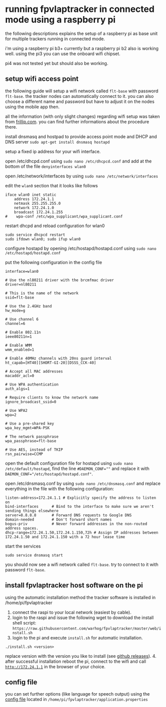 # running fpvlaptracker in connected mode using a raspberry pi

the following descriptions explains the setup of a raspberry pi as base unit for multiple trackers running in connected mode.

i'm using a raspberry pi b3+ currently but a raspberry pi b2 also is working well. using the pi3 you can use the onboard wifi chipset.

pi4 was not tested yet but should also be working.

## setup wifi access point
the following guide will setup a wifi network called `flt-base` with password `flt-base`. the tracker nodes can automatically connect to it. you can also choose a different name and password but have to adjust it on the nodes using the mobile app then.

all the information (with only slight changes) regarding wifi setup was taken from [frillip.com](https://frillip.com/using-your-raspberry-pi-3-as-a-wifi-access-point-with-hostapd/). you can find further informations about the procedure there.

install dnsmasq and hostpad to provide access point mode and DHCP and DNS server
`sudo apt-get install dnsmasq hostapd`

setup a fixed ip address for your wifi interface.

open /etc/dhcpd.conf using `sudo nano /etc/dhcpcd.conf` and add at the bottom of the file `denyinterfaces wlan0`

open /etc/network/interfaces by using `sudo nano /etc/network/interfaces`

edit the `wlan0` section that it looks like follows
```allow-hotplug wlan0
iface wlan0 inet static
    address 172.24.1.1
    netmask 255.255.255.0
    network 172.24.1.0
    broadcast 172.24.1.255
#    wpa-conf /etc/wpa_supplicant/wpa_supplicant.conf
```

restart dhcpd and reload configuration for wlan0
```
sudo service dhcpcd restart
sudo ifdown wlan0; sudo ifup wlan0
```

configure hostapd by opening /etc/hostapd/hostapd.conf using `sudo nano /etc/hostapd/hostapd.conf`

put the following configuration in the config file
```# wifi interface to use
interface=wlan0

# Use the nl80211 driver with the brcmfmac driver
driver=nl80211

# This is the name of the network
ssid=flt-base

# Use the 2.4GHz band
hw_mode=g

# Use channel 6
channel=6

# Enable 802.11n
ieee80211n=1

# Enable WMM
wmm_enabled=1

# Enable 40MHz channels with 20ns guard interval
ht_capab=[HT40][SHORT-GI-20][DSSS_CCK-40]

# Accept all MAC addresses
macaddr_acl=0

# Use WPA authentication
auth_algs=1

# Require clients to know the network name
ignore_broadcast_ssid=0

# Use WPA2
wpa=2

# Use a pre-shared key
wpa_key_mgmt=WPA-PSK

# The network passphrase
wpa_passphrase=flt-base

# Use AES, instead of TKIP
rsn_pairwise=CCMP
```

open the default configuration file for hostapd using `sudo nano /etc/default/hostapd`, find the line `#DAEMON_CONF=""` and replace it with `DAEMON_CONF="/etc/hostapd/hostapd.conf"`.

open /etc/dnsmasq.conf by using `sudo nano /etc/dnsmasq.conf` and replace everything in the file with the following configuration:
```interface=wlan0      # Use interface wlan0
listen-address=172.24.1.1 # Explicitly specify the address to listen on
bind-interfaces      # Bind to the interface to make sure we aren't sending things elsewhere
server=8.8.8.8       # Forward DNS requests to Google DNS
domain-needed        # Don't forward short names
bogus-priv           # Never forward addresses in the non-routed address spaces.
dhcp-range=172.24.1.50,172.24.1.150,72h # Assign IP addresses between 172.24.1.50 and 172.24.1.150 with a 72 hour lease time
```

start the services
```sudo service hostapd start
sudo service dnsmasq start
```

you should now see a wifi network called `flt-base`. try to connect to it with password `flt-base`.

## install fpvlaptracker host software on the pi
using the automatic installation method the tracker software is installed in /home/pi/fpvlaptracker

1. connect the raspi to your local network (easiest by cable).
2. login to the raspi and issue the following wget to download the install shell script:
`https://raw.githubusercontent.com/warhog/fpvlaptracker/master/web/install.sh`
3. login to the pi and execute `install.sh` for automatic installation.
```chmod +x install.sh
./install.sh <version>
```
replace version with the version you like to install (see [github releases](https://github.com/warhog/fpvlaptracker/releases)).
4. after successful installation reboot the pi, connect to the wifi and call [`http://172.24.1.1`](http://172.24.1.1) in the browser of your choice.

## config file
you can set further options (like language for speech output) using the [config file](/docs/configuration.md) located in `/home/pi/fpvlaptracker/application.properties`

